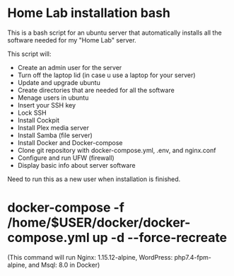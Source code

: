 # Home Lab installation bash

This is a bash script for an ubuntu server that automatically installs all the software needed for my "Home Lab" server.

This script will:
   - Create an admin user for the server
   - Turn off the laptop lid (in case u use a laptop for your server)
   - Update and upgrade ubuntu
   - Create directories that are needed for all the software
   - Menage users in ubuntu
   - Insert your SSH key
   - Lock SSH
   - Install Cockpit
   - Install Plex media server
   - Install Samba (file server)
   - Install Docker and Docker-compose
   - Clone git repository with docker-compose.yml, .env, and nginx.conf
   - Configure and run UFW (firewall)
   - Display basic info about server software

Need to run this as a new user when installation is finished.

# docker-compose -f /home/$USER/docker/docker-compose.yml up -d --force-recreate

(This command will run Nginx: 1.15.12-alpine, WordPress: php7.4-fpm-alpine, and Msql: 8.0 in Docker)
